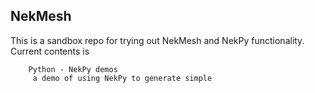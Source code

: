 ## NekMesh
This is a sandbox repo for trying out NekMesh and NekPy functionality.
Current contents is
```
    Python - NekPy demos
     a demo of using NekPy to generate simple 
```
